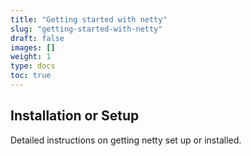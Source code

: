 ```yaml
---
title: "Getting started with netty"
slug: "getting-started-with-netty"
draft: false
images: []
weight: 1
type: docs
toc: true
---
```


## Installation or Setup
Detailed instructions on getting netty set up or installed.

